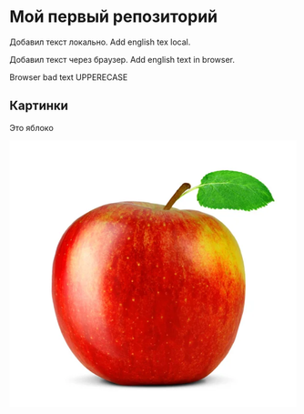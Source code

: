 # Мой первый репозиторий

Добавил текст локально. Add english tex local.

Добавил текст через браузер. Add english text in browser.


Browser bad text
UPPERECASE

## Картинки
Это яблоко

![яблоко](apple.jpg)